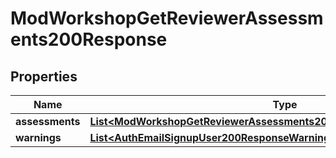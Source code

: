 

# ModWorkshopGetReviewerAssessments200Response


## Properties

| Name | Type | Description | Notes |
|------------ | ------------- | ------------- | -------------|
|**assessments** | [**List&lt;ModWorkshopGetReviewerAssessments200ResponseAssessmentsInner&gt;**](ModWorkshopGetReviewerAssessments200ResponseAssessmentsInner.md) |  |  |
|**warnings** | [**List&lt;AuthEmailSignupUser200ResponseWarningsInner&gt;**](AuthEmailSignupUser200ResponseWarningsInner.md) |  |  [optional] |



